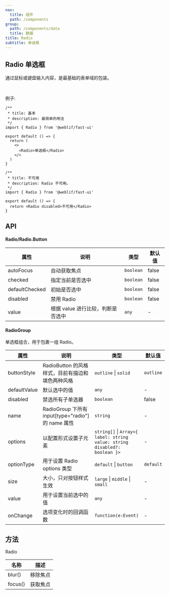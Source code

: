 ```yaml
---
nav:
  title: 组件
  path: /components
group:
  path: /components/data
  title: 数据
title: Radio
subtitle: 单选框
---
```


## Radio 单选框

通过鼠标或键盘输入内容，是最基础的表单域的包装。

<br />

例子:

<div class="fu-code-block-row">

<div class="fu-code-block-col-2-1">

```tsx
/**
 * title: 基本
 * description: 最简单的用法
 */
import { Radio } from '@weblif/fast-ui'

export default () => {
  return (
    <>
      <Radio>单选框</Radio>
    </>
  )
}
```

</div>

<div class="fu-code-block-col-2-1">

```tsx
/**
 * title: 不可用
 * description: Radio 不可用。
 */
import { Radio } from '@weblif/fast-ui'

export default () => {
  return <Radio disabled>不可用</Radio>
}
```

</div>
</div>

## API

#### Radio/Radio.Button

| 属性           | 说明                              | 类型      | 默认值 |
| -------------- | --------------------------------- | --------- | ------ |
| autoFocus      | 自动获取焦点                      | `boolean` | false  |
| checked        | 指定当前是否选中                  | `boolean` | false  |
| defaultChecked | 初始是否选中                      | `boolean` | false  |
| disabled       | 禁用 Radio                        | `boolean` | false  |
| value          | 根据 value 进行比较，判断是否选中 | `any`     | -      |

#### RadioGroup

单选框组合，用于包裹一组 Radio。

| 属性         | 说明                                               | 类型                                                                      | 默认值    |
| ------------ | -------------------------------------------------- | ------------------------------------------------------------------------- | --------- |
| buttonStyle  | RadioButton 的风格样式，目前有描边和填色两种风格   | `outline` \| `solid`                                                      | `outline` |
| defaultValue | 默认选中的值                                       | `any`                                                                     | -         |
| disabled     | 禁选所有子单选器                                   | `boolean`                                                                 | false     |
| name         | RadioGroup 下所有 input[type="radio"] 的 name 属性 | `string`                                                                  | -         |
| options      | 以配置形式设置子元素                               | `string[]` \| `Array<{ label: string value: string disabled?: boolean }>` | -         |
| optionType   | 用于设置 Radio options 类型                        | `default` \| `button`                                                     | `default` |
| size         | 大小，只对按钮样式生效                             | `large` \| `middle` \| `small`                                            | -         |
| value        | 用于设置当前选中的值                               | `any`                                                                     | -         |
| onChange     | 选项变化时的回调函数                               | `function(e:Event)`                                                       | -         |

## 方法

Radio

| 名称    | 描述     |
| ------- | -------- |
| blur()  | 移除焦点 |
| focus() | 获取焦点 |
